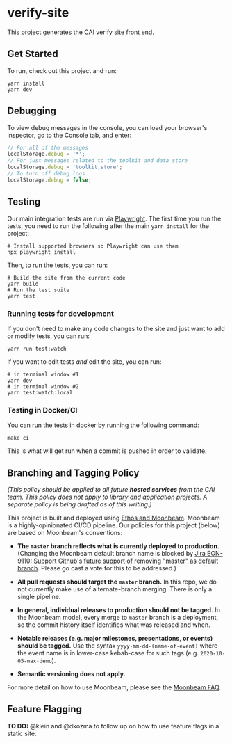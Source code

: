 # verify-site

This project generates the CAI verify site front end.

## Get Started

To run, check out this project and run:

```
yarn install
yarn dev
```

## Debugging

To view debug messages in the console, you can load your browser's inspector, go to the Console tab, and enter:

```js
// For all of the messages
localStorage.debug = '*';
// For just messages related to the toolkit and data store
localStorage.debug = 'toolkit,store';
// To turn off debug logs
localStorage.debug = false;
```

## Testing

Our main integration tests are run via [Playwright](https://playwright.dev/). The first time you run the tests, you need to run the following after the main `yarn install` for the project:

```shell
# Install supported browsers so Playwright can use them
npx playwright install
```

Then, to run the tests, you can run:

```shell
# Build the site from the current code
yarn build
# Run the test suite
yarn test
```

### Running tests for development

If you don't need to make any code changes to the site and just want to add or modify tests, you can run:

```shell
yarn run test:watch
```

If you want to edit tests _and_ edit the site, you can run:

```shell
# in terminal window #1
yarn dev
# in terminal window #2
yarn test:watch:local
```

### Testing in Docker/CI

You can run the tests in docker by running the following command:

```shell
make ci
```

This is what will get run when a commit is pushed in order to validate.

## Branching and Tagging Policy

_(This policy should be applied to all future **hosted services** from the CAI team. This policy does not apply to library and application projects. A separate policy is being drafted as of this writing.)_

This project is built and deployed using [Ethos and Moonbeam](https://wiki.corp.adobe.com/display/ethos/Ethos+-+More+About+Ethos). Moonbeam is a highly-opinionated CI/CD pipeline. Our policies for this project (below) are based on Moonbeam's conventions:

* **The `master` branch reflects what is currently deployed to production.** (Changing the Moonbeam default branch name is blocked by [Jira EON-9110: Support Github's future support of removing "master" as default branch](https://jira.corp.adobe.com/browse/EON-9110). Please go cast a vote for this to be addressed.)

* **All pull requests should target the `master` branch.** In this repo, we do not currently make use of alternate-branch merging. There is only a single pipeline.

* **In general, individual releases to production should not be tagged.** In the Moonbeam model, every merge to `master` branch is a deployment, so the commit history itself identifies what was released and when.

* **Notable releases (e.g. major milestones, presentations, or events) should be tagged.** Use the syntax `yyyy-mm-dd-(name-of-event)` where the event name is in lower-case kebab-case for such tags (e.g. `2020-10-05-max-demo`).

* **Semantic versioning does not apply.**

For more detail on how to use Moonbeam, please see the [Moonbeam FAQ](https://wiki.corp.adobe.com/pages/viewpage.action?spaceKey=ethos&title=FAQ+-+Moonbeam).

## Feature Flagging

**TO DO:** @klein and @dkozma to follow up on how to use feature flags in a static site.
